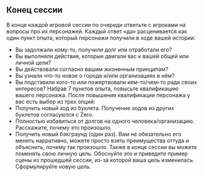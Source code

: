 ## Конец сессии
В конце каждой игровой сессии по очереди ответьте с игроками на вопросы про
их персонажей. Каждый ответ «да» расценивается как один пункт опыта, который персонажи получили в ходе вашей истории:
- Вы задолжали кому-то, получили долг или отработали его?
- Вы выполняли действия, которые двигали вас к вашей общей или личной цели?
- Вы действовали согласно вашим жизненным принципам?
- Вы узнали что-то новое о городе и/или организациях в нём?
- Вы подставили кого-то или пожертвовали кем-то/чем-то ради своих интересов?
Набрав 7 пунктов опыта, повысьте квалификацию вашего персонажа.
После повышения квалификации персонажа у вас есть выбор из трех опций:
- Получить новый ход из буклета. Получение ходов из других буклетов согласуются с Zero.
- Полностью избавиться от долгов на одного человека/организацию. Расскажите, почему это произошло.
- Получить новый бэкграунд (один раз). Вам не обязательно его менять нарративно, можете просто взять преимущества оттуда и объяснить, почему так произошло.
Также в конце сессии вы можете поменять свою личную цель. Обоснуйте это и приведите пример сцены из прошедшей сессии, из-за которой ваша цель изменилась. Сформулируйте новую цель.